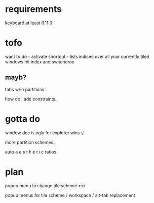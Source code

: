 # requirements
keyboard at least 0.11.0

# tofo
want to do - activate shortcut - lists indices over all your currently tiled windows
hit index and switcheroo

## mayb?
tabs w/in partitions

how do i add constraints..

# gotta do
window dec is ugly for explorer wins :/

more partition schemes..

auto a e s t h e t i c ratios

# plan

popup menu to change tile scheme >:o

popup menus for tile scheme / workspace / alt-tab replacement